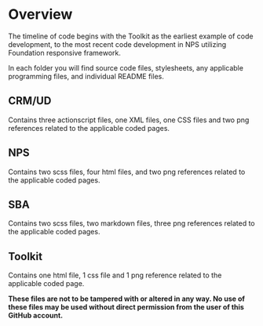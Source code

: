 # Overview
<p>The timeline of code begins with the Toolkit as the earliest example of code development, to the most recent code development in NPS utilizing Foundation responsive framework.<p>
<p>In each folder you will find source code files, stylesheets, any applicable programming files, and individual README files.</p>
  
## CRM/UD
<p>Contains three actionscript files, one XML files, one CSS files and two png references related to the applicable coded pages.</p>

## NPS
<p>Contains two scss files, four html files, and two png references related to the applicable coded pages.</p>

## SBA
<p>Contains two scss files, two markdown files, three png references related to the applicable coded pages.</p>

## Toolkit
<p>Contains one html file, 1 css file and 1 png reference related to the applicable coded page.</p>

<b>These files are not to be tampered with or altered in any way. No use of these files may be used without direct permission from the user of this GitHub account.</b>
